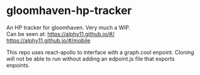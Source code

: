 # gloomhaven-hp-tracker

An HP tracker for gloomhaven.  Very much a WIP.  
Can be seen at:
https://alphy11.github.io/#/
https://alphy11.github.io/#/mobile

This repo uses react-apollo to interface with a graph.cool enpoint.  Cloning will not be able to run without adding an edpoint.js file that exports enpoints.
